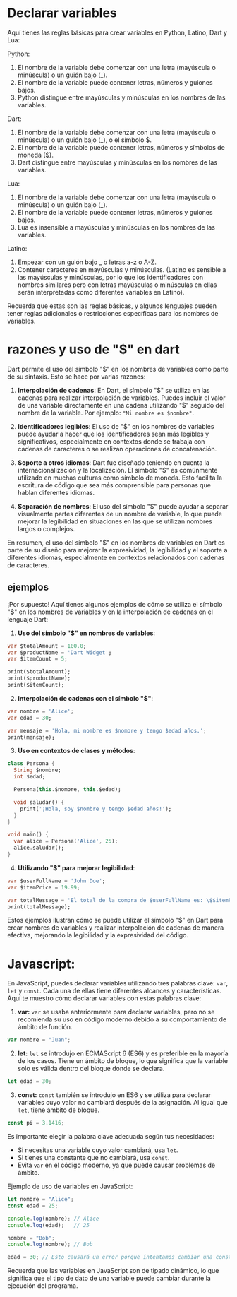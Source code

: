 # Declarar variables 

Aquí tienes las reglas básicas para crear variables en Python, Latino, Dart y Lua:

Python:
1. El nombre de la variable debe comenzar con una letra (mayúscula o minúscula) o un guión bajo (_).
2. El nombre de la variable puede contener letras, números y guiones bajos.
3. Python distingue entre mayúsculas y minúsculas en los nombres de las variables.

Dart:
1. El nombre de la variable debe comenzar con una letra (mayúscula o minúscula) o un guión bajo (_), o el símbolo $.
2. El nombre de la variable puede contener letras, números y símbolos de moneda ($).
3. Dart distingue entre mayúsculas y minúsculas en los nombres de las variables.

Lua:
1. El nombre de la variable debe comenzar con una letra (mayúscula o minúscula) o un guión bajo (_).
2. El nombre de la variable puede contener letras, números y guiones bajos.
3. Lua es insensible a mayúsculas y minúsculas en los nombres de las variables.

Latino:
1. Empezar con un guión bajo _ o letras a-z o A-Z.
2. Contener caracteres en mayúsculas y minúsculas. (Latino es sensible a las mayúsculas y minúsculas, por lo que los identificadores con nombres similares pero con letras mayúsculas o minúsculas en ellas serán interpretadas como diferentes variables en Latino).


Recuerda que estas son las reglas básicas, y algunos lenguajes pueden tener reglas adicionales o restricciones específicas para los nombres de variables.



# razones y uso de "$" en dart

Dart permite el uso del símbolo "$" en los nombres de variables como parte de su sintaxis. Esto se hace por varias razones:

1. **Interpolación de cadenas**: En Dart, el símbolo "$" se utiliza en las cadenas para realizar interpolación de variables. Puedes incluir el valor de una variable directamente en una cadena utilizando "$" seguido del nombre de la variable. Por ejemplo: `"Mi nombre es $nombre"`.

2. **Identificadores legibles**: El uso de "$" en los nombres de variables puede ayudar a hacer que los identificadores sean más legibles y significativos, especialmente en contextos donde se trabaja con cadenas de caracteres o se realizan operaciones de concatenación.

3. **Soporte a otros idiomas**: Dart fue diseñado teniendo en cuenta la internacionalización y la localización. El símbolo "$" es comúnmente utilizado en muchas culturas como símbolo de moneda. Esto facilita la escritura de código que sea más comprensible para personas que hablan diferentes idiomas.

4. **Separación de nombres**: El uso del símbolo "$" puede ayudar a separar visualmente partes diferentes de un nombre de variable, lo que puede mejorar la legibilidad en situaciones en las que se utilizan nombres largos o complejos.

En resumen, el uso del símbolo "$" en los nombres de variables en Dart es parte de su diseño para mejorar la expresividad, la legibilidad y el soporte a diferentes idiomas, especialmente en contextos relacionados con cadenas de caracteres.

## ejemplos


¡Por supuesto! Aquí tienes algunos ejemplos de cómo se utiliza el símbolo "$" en los nombres de variables y en la interpolación de cadenas en el lenguaje Dart:

1. **Uso del símbolo "$" en nombres de variables**:
```dart
var $totalAmount = 100.0;
var $productName = 'Dart Widget';
var $itemCount = 5;

print($totalAmount);
print($productName);
print($itemCount);
```

2. **Interpolación de cadenas con el símbolo "$"**:
```dart
var nombre = 'Alice';
var edad = 30;

var mensaje = 'Hola, mi nombre es $nombre y tengo $edad años.';
print(mensaje);
```

3. **Uso en contextos de clases y métodos**:
```dart
class Persona {
  String $nombre;
  int $edad;

  Persona(this.$nombre, this.$edad);

  void saludar() {
    print('¡Hola, soy $nombre y tengo $edad años!');
  }
}

void main() {
  var alice = Persona('Alice', 25);
  alice.saludar();
}
```

4. **Utilizando "$" para mejorar legibilidad**:
```dart
var $userFullName = 'John Doe';
var $itemPrice = 19.99;

var totalMessage = 'El total de la compra de $userFullName es: \$$itemPrice';
print(totalMessage);
```

Estos ejemplos ilustran cómo se puede utilizar el símbolo "$" en Dart para crear nombres de variables y realizar interpolación de cadenas de manera efectiva, mejorando la legibilidad y la expresividad del código.


# Javascript:
	
En JavaScript, puedes declarar variables utilizando tres palabras clave: `var`, `let` y `const`. Cada una de ellas tiene diferentes alcances y características. Aquí te muestro cómo declarar variables con estas palabras clave:

1. **var:** `var` se usaba anteriormente para declarar variables, pero no se recomienda su uso en código moderno debido a su comportamiento de ámbito de función.

```javascript
var nombre = "Juan";
```

2. **let:** `let` se introdujo en ECMAScript 6 (ES6) y es preferible en la mayoría de los casos. Tiene un ámbito de bloque, lo que significa que la variable solo es válida dentro del bloque donde se declara.

```javascript
let edad = 30;
```

3. **const:** `const` también se introdujo en ES6 y se utiliza para declarar variables cuyo valor no cambiará después de la asignación. Al igual que `let`, tiene ámbito de bloque.

```javascript
const pi = 3.1416;
```

Es importante elegir la palabra clave adecuada según tus necesidades:

- Si necesitas una variable cuyo valor cambiará, usa `let`.
- Si tienes una constante que no cambiará, usa `const`.
- Evita `var` en el código moderno, ya que puede causar problemas de ámbito.

Ejemplo de uso de variables en JavaScript:

```javascript
let nombre = "Alice";
const edad = 25;

console.log(nombre); // Alice
console.log(edad);   // 25

nombre = "Bob";
console.log(nombre); // Bob

edad = 30; // Esto causará un error porque intentamos cambiar una constante.
```

Recuerda que las variables en JavaScript son de tipado dinámico, lo que significa que el tipo de dato de una variable puede cambiar durante la ejecución del programa.	





